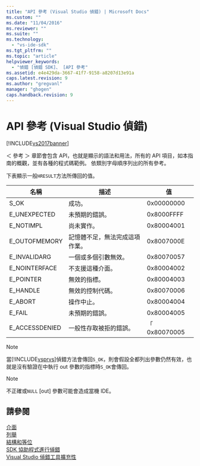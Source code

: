 ```yaml
---
title: "API 參考 (Visual Studio 偵錯) | Microsoft Docs"
ms.custom: ""
ms.date: "11/04/2016"
ms.reviewer: ""
ms.suite: ""
ms.technology: 
  - "vs-ide-sdk"
ms.tgt_pltfrm: ""
ms.topic: "article"
helpviewer_keywords: 
  - "偵錯 [偵錯 SDK]、 [API 參考"
ms.assetid: e4e429da-3667-41f7-9158-a8207d13e91a
caps.latest.revision: 9
ms.author: "gregvanl"
manager: "ghogen"
caps.handback.revision: 9
---
```

# API 參考 (Visual Studio 偵錯)
[!INCLUDE[vs2017banner](../../../code-quality/includes/vs2017banner.md)]

＜ 參考 ＞ 章節會包含 API，也就是顯示的語法和用法，所有的 API 項目，如本指南的概觀，並有各種的程式碼範例。  依類別字母順序列出的所有參考。  
  
 下表顯示一般`HRESULT`方法所傳回的值。  
  
|名稱|描述|值|  
|--------|--------|-------|  
|S\_OK|成功。|0x00000000|  
|E\_UNEXPECTED|未預期的錯誤。|0x8000FFFF|  
|E\_NOTIMPL|尚未實作。|0x80004001|  
|E\_OUTOFMEMORY|記憶體不足，無法完成這項作業。|0x8007000E|  
|E\_INVALIDARG|一個或多個引數無效。|0x80070057|  
|E\_NOINTERFACE|不支援這種介面。|0x80004002|  
|E\_POINTER|無效的指標。|0x80004003|  
|E\_HANDLE|無效的控制代碼。|0x80070006|  
|E\_ABORT|操作中止。|0x80004004|  
|E\_FAIL|未預期的錯誤。|0x80004005|  
|E\_ACCESSDENIED|一般性存取被拒的錯誤。|「 0x80070005|  
  
> [!NOTE]
>  當[!INCLUDE[vsprvs](../../../code-quality/includes/vsprvs_md.md)]偵錯方法會傳回`S_OK`，則會假設全都列出參數仍然有效，也就是沒有驗證在中執行 out 參數的指標時`S_OK`會傳回。  
  
> [!NOTE]
>  不正確或`NULL` \[out\] 參數可能會造成當機 IDE。  
  
## 請參閱  
 [介面](../../../extensibility/debugger/reference/interfaces-visual-studio-debugging.md)   
 [列舉](../../../extensibility/debugger/reference/enumerations-visual-studio-debugging.md)   
 [結構和等位](../../../extensibility/debugger/reference/structures-and-unions.md)   
 [SDK 協助程式進行偵錯](../../../extensibility/debugger/reference/sdk-helpers-for-debugging.md)   
 [Visual Studio 偵錯工具擴充性](../../../extensibility/debugger/visual-studio-debugger-extensibility.md)